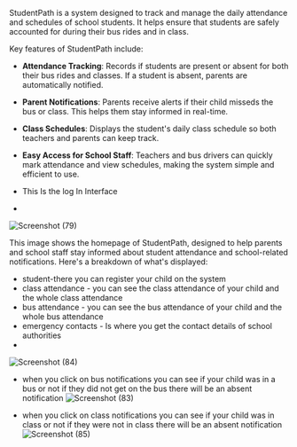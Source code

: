 
 StudentPath is a system designed to track and manage the daily attendance and schedules of school students. It helps ensure that students are safely accounted for during their bus rides and in class. 

Key features of StudentPath include:
- **Attendance Tracking**: Records if students are present or absent for both their bus rides and classes. If a student is absent, parents are automatically notified.
- **Parent Notifications**: Parents receive alerts if their child misseds the bus or class. This helps them stay informed in real-time.
- **Class Schedules**: Displays the student's daily class schedule so both teachers and parents can keep track.
- **Easy Access for School Staff**: Teachers and bus drivers can quickly mark attendance and view schedules, making the system simple and efficient to use.

- This Is the log In Interface
- 
![Screenshot (79)](https://github.com/user-attachments/assets/0a3c890d-3458-4616-9bad-0a267c722aad)

This image shows the homepage of StudentPath, designed to help parents and school staff stay informed about student attendance and school-related notifications. Here's a breakdown of what's displayed:

- student-there you can register your child on the system
- class attendance - you can see the class attendance of your child and the whole class attendance 
- bus attendance - you can see the bus attendance of your child and the whole bus attendance
- emergency contacts - Is where you get the contact details of school authorities
- 
![Screenshot (84)](https://github.com/user-attachments/assets/0a8e6a60-f5f0-4fc7-aac1-2bedb425dfe6)

- when you click on bus notifications you can see if your child was in a bus or not if they did not get on the bus there will be an absent notification
![Screenshot (83)](https://github.com/user-attachments/assets/2f299711-45f8-4b73-850a-444be1c153d5)

- when you click on class notifications you can see if your child was in  class or not if they were not in class there will be an absent notification
![Screenshot (85)](https://github.com/user-attachments/assets/215e00bc-2390-467c-a620-87ef247c4b81)




